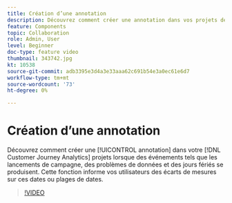 ```yaml
---
title: Création d’une annotation
description: Découvrez comment créer une annotation dans vos projets de Customer Journey Analytics lorsque des événements tels que les lancements de campagne, les problèmes de données et les jours fériés se produisent. Cette fonction informe vos utilisateurs des écarts de mesures sur ces dates ou plages de dates.
feature: Components
topic: Collaboration
role: Admin, User
level: Beginner
doc-type: feature video
thumbnail: 343742.jpg
kt: 10538
source-git-commit: adb3395e3d4a3e33aaa62c691b54e3a0ec61e6d7
workflow-type: tm+mt
source-wordcount: '73'
ht-degree: 0%

---
```



# Création d’une annotation

Découvrez comment créer une [!UICONTROL annotation] dans votre [!DNL Customer Journey Analytics] projets lorsque des événements tels que les lancements de campagne, des problèmes de données et des jours fériés se produisent. Cette fonction informe vos utilisateurs des écarts de mesures sur ces dates ou plages de dates.

>[!VIDEO](https://video.tv.adobe.com/v/343742/?quality=12&learn=on)
